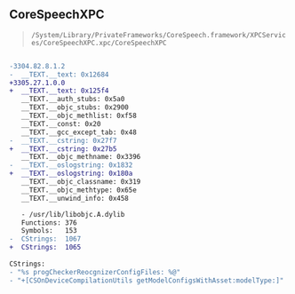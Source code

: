 ## CoreSpeechXPC

> `/System/Library/PrivateFrameworks/CoreSpeech.framework/XPCServices/CoreSpeechXPC.xpc/CoreSpeechXPC`

```diff

-3304.82.8.1.2
-  __TEXT.__text: 0x12684
+3305.27.1.0.0
+  __TEXT.__text: 0x125f4
   __TEXT.__auth_stubs: 0x5a0
   __TEXT.__objc_stubs: 0x2900
   __TEXT.__objc_methlist: 0xf58
   __TEXT.__const: 0x20
   __TEXT.__gcc_except_tab: 0x48
-  __TEXT.__cstring: 0x27f7
+  __TEXT.__cstring: 0x27b5
   __TEXT.__objc_methname: 0x3396
-  __TEXT.__oslogstring: 0x1832
+  __TEXT.__oslogstring: 0x180a
   __TEXT.__objc_classname: 0x319
   __TEXT.__objc_methtype: 0x65e
   __TEXT.__unwind_info: 0x458

   - /usr/lib/libobjc.A.dylib
   Functions: 376
   Symbols:   153
-  CStrings:  1067
+  CStrings:  1065
 
CStrings:
- "%s progCheckerReocgnizerConfigFiles: %@"
- "+[CSOnDeviceCompilationUtils getModelConfigsWithAsset:modelType:]"

```
